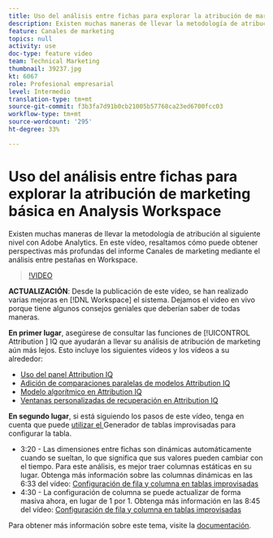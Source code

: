 ```yaml
---
title: Uso del análisis entre fichas para explorar la atribución de marketing básica en Analysis Workspace
description: Existen muchas maneras de llevar la metodología de atribución al siguiente nivel con Adobe Analytics. En este vídeo, resaltamos cómo puede obtener perspectivas más profundas del informe Canales de marketing mediante el análisis entre pestañas en Workspace.
feature: Canales de marketing
topics: null
activity: use
doc-type: feature video
team: Technical Marketing
thumbnail: 39237.jpg
kt: 6067
role: Profesional empresarial
level: Intermedio
translation-type: tm+mt
source-git-commit: f3b3fa7d91b0cb21005b57768ca23ed6700fcc03
workflow-type: tm+mt
source-wordcount: '295'
ht-degree: 33%

---
```



# Uso del análisis entre fichas para explorar la atribución de marketing básica en Analysis Workspace

Existen muchas maneras de llevar la metodología de atribución al siguiente nivel con Adobe Analytics. En este vídeo, resaltamos cómo puede obtener perspectivas más profundas del informe Canales de marketing mediante el análisis entre pestañas en Workspace.

>[!VIDEO](https://video.tv.adobe.com/v/39237/?quality=12&learn=on)

**ACTUALIZACIÓN**: Desde la publicación de este vídeo, se han realizado varias mejoras en  [!DNL Workspace] el sistema. Dejamos el video en vivo porque tiene algunos consejos geniales que deberían saber de todas maneras.

**En primer lugar**, asegúrese de consultar las funciones de  [!UICONTROL Attribution ] IQ que ayudarán a llevar su análisis de atribución de marketing aún más lejos. Esto incluye los siguientes vídeos y los vídeos a su alrededor:

* [Uso del panel Attribution IQ](using-the-attribution-iq-panel.md)
* [Adición de comparaciones paralelas de modelos Attribution IQ](adding-side-by-side-comparisons-of-attribution-iq-models.md)
* [Modelo algorítmico en Attribution IQ](algorithmic-model-in-attribution-iq.md)
* [Ventanas personalizadas de recuperación en Attribution IQ](custom-lookback-windows-in-attribution-iq.md)

**En segundo lugar**, si está siguiendo los pasos de este vídeo, tenga en cuenta que puede  [utilizar el ](../building-freeform-tables/using-the-freeform-table-builder-in-analysis-workspace.md) Generador de tablas improvisadas para configurar la tabla.

* 3:20 - Las dimensiones entre fichas son dinámicas automáticamente cuando se sueltan, lo que significa que sus valores pueden cambiar con el tiempo. Para este análisis, es mejor traer columnas estáticas en su lugar. Obtenga más información sobre las columnas dinámicas en las 6:33 del vídeo: [Configuración de fila y columna en tablas improvisadas](../building-freeform-tables/row-and-column-settings-in-freeform-tables.md)
* 4:30 - La configuración de columna se puede actualizar de forma masiva ahora, en lugar de 1 por 1. Obtenga más información en las 8:45 del vídeo: [Configuración de fila y columna en tablas improvisadas](../building-freeform-tables/row-and-column-settings-in-freeform-tables.md)


Para obtener más información sobre este tema, visite la [documentación](https://docs.adobe.com/content/help/es-ES/analytics/analyze/analysis-workspace/attribution/models.html).
